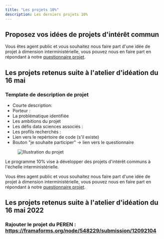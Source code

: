 ```yaml
---
title: "Les projets 10%"
description: Les derniers projets 10%
---
```



## Proposez vos idées de projets d'intérêt commun 

Vous êtes agent public et vous souhaitez nous faire part d'une idée de projet à dimension interministérielle, vous pouvez nous en faire part en répondant à notre [questionnaire projet](https://framaforms.org/appel-a-idees-de-projets-programme-10-pourcent-1648137237). 


## Les projets retenus suite à l'atelier d'idéation du 16 mai 

### Template de description de projet 

* Courte description: 
* Porteur : 
* La problématique identifiée
* Les ambitions du projet 
* Les défis data sciences associés :
* Les profils recherchés :  
* Lien vers le repértoire de code (s'il existe)
* Bouton "je souhaite participer" -> lien vers le questionnaire 


<figure class="fr-content-media fr-content-media--sm">
    <div class="fr-content-media__img">
        <img src="" alt="Illustration du projet">
    </div>
</figure>



Le programme 10% vise à développer des projets d'intérêt communs à l'échelle interministérielle.

Vous êtes agent public et vous souhaitez nous faire part d'une idée de projet à dimension interministérielle, vous pouvez nous en faire part en répondant à notre [questionnaire projet](https://framaforms.org/appel-a-idees-de-projets-programme-10-pourcent-1648137237). 


## Les projets retenus suite à l'atelier d'idéation du 16 mai 2022


### Rajouter le projet du PEREN : https://framaforms.org/node/548229/submission/12092104 
